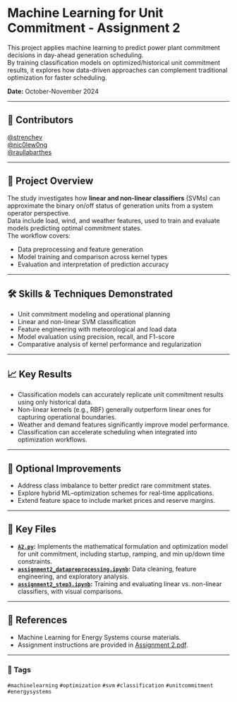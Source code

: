 # Machine Learning for Unit Commitment - Assignment 2
This project applies machine learning to predict power plant commitment decisions in day-ahead generation scheduling.  
By training classification models on optimized/historical unit commitment results, it explores how data-driven approaches can complement traditional optimization for faster scheduling.

**Date:** October-November 2024

---

## 👥 Contributors
[@strenchev](https://github.com/strenchev)  
[@nic0lew0ng](https://github.com/nic0lew0ng)  
[@raullabarthes](https://github.com/raullabarthes)  

---

## 📌 Project Overview
The study investigates how **linear and non-linear classifiers** (SVMs) can approximate the binary on/off status of generation units from a system operator perspective.  
Data include load, wind, and weather features, used to train and evaluate models predicting optimal commitment states.  
The workflow covers:
- Data preprocessing and feature generation  
- Model training and comparison across kernel types  
- Evaluation and interpretation of prediction accuracy  

---

## 🛠 Skills & Techniques Demonstrated
- Unit commitment modeling and operational planning  
- Linear and non-linear SVM classification  
- Feature engineering with meteorological and load data  
- Model evaluation using precision, recall, and F1-score  
- Comparative analysis of kernel performance and regularization  

---

## 📈 Key Results
- Classification models can accurately replicate unit commitment results using only historical data.  
- Non-linear kernels (e.g., RBF) generally outperform linear ones for capturing operational boundaries.  
- Weather and demand features significantly improve model performance.  
- Classification can accelerate scheduling when integrated into optimization workflows.  

---

## 🚀 Optional Improvements
- Address class imbalance to better predict rare commitment states.  
- Explore hybrid ML–optimization schemes for real-time applications.  
- Extend feature space to include market prices and reserve margins.  

---

## 🧠 Key Files
- **[`A2.py`](A2.py):** Implements the mathematical formulation and optimization model for unit commitment, including startup, ramping, and min up/down time constraints.  
- **[`assignment2_datapreprocessing.ipynb`](assignment2_datapreprocessing.ipynb):** Data cleaning, feature engineering, and exploratory analysis.  
- **[`assignment2_step3.ipynb`](assignment2_step3.ipynb):** Training and evaluating linear vs. non-linear classifiers, with visual comparisons.

---

## 📝 References
- Machine Learning for Energy Systems course materials.
- Assignment instructions are provided in [Assignment 2.pdf](Assignment%202.pdf).  

---

### 🔖 Tags
`#machinelearning` `#optimization` `#svm` `#classification` `#unitcommitment` `#energysystems`


